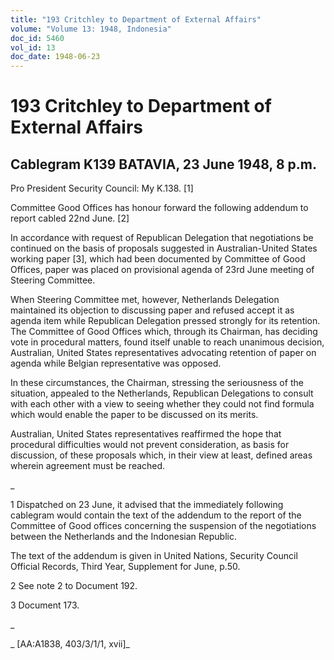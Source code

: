 ```yaml
---
title: "193 Critchley to Department of External Affairs"
volume: "Volume 13: 1948, Indonesia"
doc_id: 5460
vol_id: 13
doc_date: 1948-06-23
---
```


# 193 Critchley to Department of External Affairs

## Cablegram K139 BATAVIA, 23 June 1948, 8 p.m.

Pro President Security Council: My K.138. [1]

Committee Good Offices has honour forward the following addendum to report cabled 22nd June. [2]

In accordance with request of Republican Delegation that negotiations be continued on the basis of proposals suggested in Australian-United States working paper [3], which had been documented by Committee of Good Offices, paper was placed on provisional agenda of 23rd June meeting of Steering Committee.

When Steering Committee met, however, Netherlands Delegation maintained its objection to discussing paper and refused accept it as agenda item while Republican Delegation pressed strongly for its retention. The Committee of Good Offices which, through its Chairman, has deciding vote in procedural matters, found itself unable to reach unanimous decision, Australian, United States representatives advocating retention of paper on agenda while Belgian representative was opposed.

In these circumstances, the Chairman, stressing the seriousness of the situation, appealed to the Netherlands, Republican Delegations to consult with each other with a view to seeing whether they could not find formula which would enable the paper to be discussed on its merits.

Australian, United States representatives reaffirmed the hope that procedural difficulties would not prevent consideration, as basis for discussion, of these proposals which, in their view at least, defined areas wherein agreement must be reached.

_

1 Dispatched on 23 June, it advised that the immediately following cablegram would contain the text of the addendum to the report of the Committee of Good offices concerning the suspension of the negotiations between the Netherlands and the Indonesian Republic.

The text of the addendum is given in United Nations, Security Council Official Records, Third Year, Supplement for June, p.50.

2 See note 2 to Document 192.

3 Document 173.

_

_ [AA:A1838, 403/3/1/1, xvii]_
